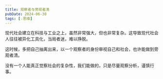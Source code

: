 ```yaml
---
title: 观察者与旁观者清
pubDate: 2024-06-30
tags: [💡思维]
---
```


现代社会建立在科技与工业之上，虽然非常强大，但也非常复杂。这导致现代社会人往往被异化工具化，当局者迷，难以挣脱。

这时候，多把自己抽离出来，以一个观察者的身份审视自己和社会，也许能做到旁观者清。

没有一个人能真正觉察社会的复杂性，我们能做的，只是尽量观察分析，谨慎行事。
